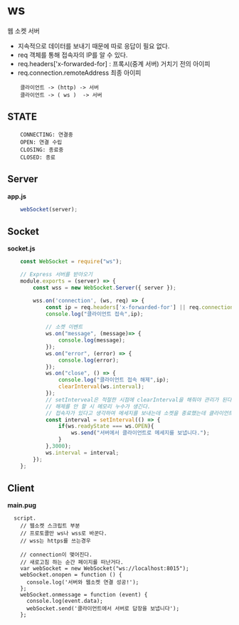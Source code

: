 # ws 

웹 소켓 서버

- 지속적으로 데이터를 보내기 때문에 따로 응답이 필요 없다.
- req 객체를 통해 접속자의 IP를 알 수 있다.
- req.headers['x-forwarded-for] : 프록시(중계 서버) 거치기 전의 아이피
- req.connection.remoteAddress 최종 아이피

```
    클라이언트 -> (http) -> 서버 
    클라이언트 -> ( ws )  -> 서버
```

## STATE
```
    CONNECTING: 연결중
    OPEN: 연결 수립
    CLOSING: 종료중
    CLOSED: 종료    
```

## Server
**app.js**

```js
    webSocket(server);
```

## Socket
**socket.js**

```js
    const WebSocket = require("ws");

    // Express 서버를 받아오기
    module.exports = (server) => {
        const wss = new WebSocket.Server({ server });

        wss.on('connection', (ws, req) => {
            const ip = req.headers['x-forwarded-for'] || req.connection.remoteAddress;
            console.log("클라이언트 접속",ip);
            
            // 소켓 이벤트 
            ws.on("message", (message)=> {
                console.log(message);
            });
            ws.on("error", (error) => {
                console.log(error);
            });
            ws.on("close", () => {
                console.log("클라이언트 접속 해제",ip);
                clearInterval(ws.interval);
            });
            // setInterveal은 적절한 시점에 clearInterval을 해줘야 관리가 된다.
            // 해제를 안 할 시 메모리 누수가 생긴다.
            // 접속자가 있다고 생각하여 메세지를 보내는데 소켓을 종료했는데 클라이언트로 메시지를 보내지 않기 위해 
            const interval = setInterval(() => {
                if(ws.readyState === ws.OPEN){ 
                    ws.send("서버에서 클라이언트로 메세지를 보냅니다.");
                }
            },3000);
            ws.interval = interval;
        });
    };
```

## Client 
**main.pug**

```pug
  script.
    // 웹소켓 스크립트 부분 
    // 프로토콜만 ws나 wss로 바꾼다.
    // wss는 https를 쓰는경우
    
    // connection이 맺어진다.
    // 새로고침 하는 순간 페이지를 떠난거다.
    var webSocket = new WebSocket("ws://localhost:8015");
    webSocket.onopen = function () {
      console.log('서버와 웹소켓 연결 성공!');
    };
    webSocket.onmessage = function (event) {
      console.log(event.data);
      webSocket.send('클라이언트에서 서버로 답장을 보냅니다');
    };
```